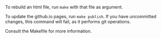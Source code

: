 To rebuild an html file, run ``make`` with that file as argument.

To update the github.io pages, run ``make publish``. If you have uncommitted
changes, this command will fail, as it performs git operations.

Consult the Makefile for more information.
